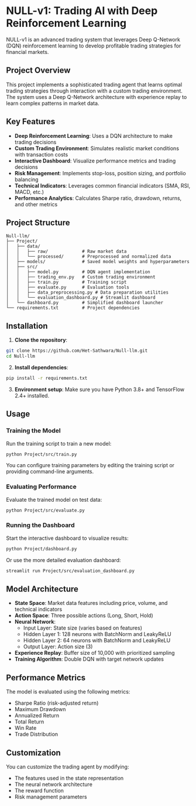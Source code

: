 # NULL-v1: Trading AI with Deep Reinforcement Learning

NULL-v1 is an advanced trading system that leverages Deep Q-Network (DQN) reinforcement learning to develop profitable trading strategies for financial markets.

## Project Overview

This project implements a sophisticated trading agent that learns optimal trading strategies through interaction with a custom trading environment. The system uses a Deep Q-Network architecture with experience replay to learn complex patterns in market data.

## Key Features

- **Deep Reinforcement Learning**: Uses a DQN architecture to make trading decisions
- **Custom Trading Environment**: Simulates realistic market conditions with transaction costs
- **Interactive Dashboard**: Visualize performance metrics and trading decisions
- **Risk Management**: Implements stop-loss, position sizing, and portfolio balancing
- **Technical Indicators**: Leverages common financial indicators (SMA, RSI, MACD, etc.)
- **Performance Analytics**: Calculates Sharpe ratio, drawdown, returns, and other metrics

## Project Structure

```
Null-llm/
├── Project/
│   ├── data/
│   │   ├── raw/             # Raw market data
│   │   └── processed/       # Preprocessed and normalized data
│   ├── models/              # Saved model weights and hyperparameters
│   ├── src/
│   │   ├── model.py         # DQN agent implementation
│   │   ├── trading_env.py   # Custom trading environment
│   │   ├── train.py         # Training script
│   │   ├── evaluate.py      # Evaluation tools
│   │   ├── data_preprocessing.py # Data preparation utilities
│   │   └── evaluation_dashboard.py # Streamlit dashboard
│   └── dashboard.py         # Simplified dashboard launcher
└── requirements.txt         # Project dependencies
```

## Installation

1. **Clone the repository**:
```bash
git clone https://github.com/Het-Sathwara/Null-llm.git
cd Null-llm
```

2. **Install dependencies**:
```bash
pip install -r requirements.txt
```

3. **Environment setup**:
Make sure you have Python 3.8+ and TensorFlow 2.4+ installed.

## Usage

### Training the Model

Run the training script to train a new model:

```bash
python Project/src/train.py
```

You can configure training parameters by editing the training script or providing command-line arguments.

### Evaluating Performance

Evaluate the trained model on test data:

```bash
python Project/src/evaluate.py
```

### Running the Dashboard

Start the interactive dashboard to visualize results:

```bash
python Project/dashboard.py
```

Or use the more detailed evaluation dashboard:

```bash
streamlit run Project/src/evaluation_dashboard.py
```

## Model Architecture

- **State Space**: Market data features including price, volume, and technical indicators
- **Action Space**: Three possible actions (Long, Short, Hold)
- **Neural Network**: 
  - Input Layer: State size (varies based on features)
  - Hidden Layer 1: 128 neurons with BatchNorm and LeakyReLU
  - Hidden Layer 2: 64 neurons with BatchNorm and LeakyReLU
  - Output Layer: Action size (3)
- **Experience Replay**: Buffer size of 10,000 with prioritized sampling
- **Training Algorithm**: Double DQN with target network updates

## Performance Metrics

The model is evaluated using the following metrics:
- Sharpe Ratio (risk-adjusted return)
- Maximum Drawdown
- Annualized Return
- Total Return
- Win Rate
- Trade Distribution

## Customization

You can customize the trading agent by modifying:
- The features used in the state representation
- The neural network architecture
- The reward function
- Risk management parameters
